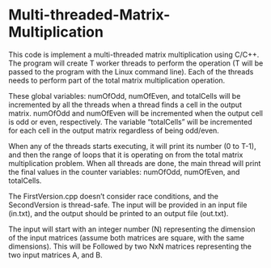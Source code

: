 # Multi-threaded-Matrix-Multiplication

This code is implement a multi-threaded matrix multiplication using C/C++.
The program will create T worker threads to perform the operation (T will be passed to the program with the Linux command line). Each of the threads needs to perform part of the total matrix multiplication operation.



These global variables: numOfOdd, numOfEven, and totalCells will be incremented by all the threads when a thread finds a cell in the output matrix. numOfOdd and numOfEven will be incremented when the output cell is odd or even, respectively. The variable “totalCells” will be incremented for each cell in the output matrix regardless of being odd/even. 



When any of the threads starts executing, it will print its number (0 to T-1), and then the range of loops that it is operating on from the total matrix multiplication problem. When all threads are done, the main thread will print the final values in the counter variables: numOfOdd, numOfEven, and totalCells.



The FirstVersion.cpp doesn’t consider race conditions, and the SecondVersion is thread-safe. The input will be provided in an input file (in.txt), and the output should be printed to an output file (out.txt).



The input will start with an integer number (N) representing the dimension of the input matrices (assume both matrices are square, with the same dimensions). This will be Followed by two NxN matrices representing the two input matrices A, and B.

